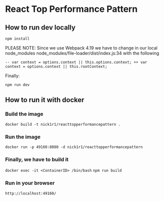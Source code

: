 # React Top Performance Pattern

## How to run dev locally
``npm install``

PLEASE NOTE: Since we use Webpack 4.19 we have to change in our local node_modules
node_modules/file-loader/dist/index.js:34 with the following

``
-- var context = options.context || this.options.context;
++ var context = options.context || this.rootContext;
``

Finally:

``npm run dev``

## How to run it with docker
### Build the image
``docker build -t nick1r1/reacttopperformancepattern .``
### Run the image
``docker run -p 49160:8080 -d nick1r1/reacttopperformancepattern``
### Finally, we have to build it
``docker exec -it <ContainerID> /bin/bash``
``npm run build``
### Run in your browser
``http://localhost:49160/``